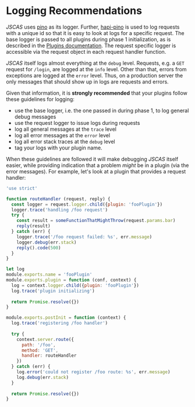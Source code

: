 # Logging Recommendations

*JSCAS* uses [pino][pino] as its logger. Further, [hapi-pino][hpino] is used
to log requests with a unique id so that it is easy to look at logs for a
specific request. The base logger is passed to all plugins during phase 1
initialization, as is described in the [Plugins documentation](Plugins.md).
The request specific logger is accessible via the request object in each
request handler function.

*JSCAS* itself logs almost everything at the `debug` level. Requests,
e.g. a `GET` request for `/login`, are logged at the `info` level. Other than
that, errors from exceptions are logged at the `error` level. Thus, on a
production server the only messages that should show up in logs are requests
and errors.

Given that information, it is **strongly recommended** that your plugins
follow these guidelines for logging:

+ use the base logger, i.e. the one passed in during phase 1, to log general
  debug messages
+ use the request logger to issue logs during requests
+ log all general messages at the `trace` level
+ log all error messages at the `error` level
+ log all error stack traces at the `debug` level
+ tag your logs with your plugin name.

When these guidelines are followed it will make debugging *JSCAS* itself easier,
while providing indication that a problem *might* be in a plugin (via the error
messages). For example, let's look at a plugin that provides a request handler:

```js
'use strict'

function routeHandler (request, reply) {
  const logger = request.logger.child({plugin: 'fooPlugin'})
  logger.trace('handling /foo request')
  try {
    const result = someFunctionThatMightThrow(request.params.bar)
    reply(result)
  } catch (err) {
    logger.trace('/foo request failed: %s', err.message)
    logger.debug(err.stack)
    reply().code(500)
  }
}

let log
module.exports.name = 'fooPlugin'
module.exports.plugin = function (conf, context) {
  log = context.logger.child({plugin: 'fooPlugin'})
  log.trace('plugin initializing')
  
  return Promise.resolve({})
}

module.exports.postInit = function (context) {
  log.trace('registering /foo handler')
  
  try {
    context.server.route({
      path: '/foo',
      method: 'GET',
      handler: routeHandler
    })
  } catch (err) {
    log.error('could not register /foo route: %s', err.message)
    log.debug(err.stack)
  }
  
  return Promise.resolve({})
}
````

[pino]: https://npmjs.com/pino
[hpino]: https://npmjs.com/hapi-pino


